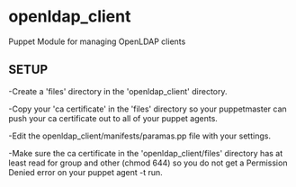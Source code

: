 openldap_client
===============

Puppet Module for managing OpenLDAP clients

 SETUP
-------

-Create a 'files' directory in the 'openldap_client' directory.

-Copy your 'ca certificate' in the 'files' directory so your puppetmaster can push your ca certificate out to all of your puppet agents.

-Edit the openldap_client/manifests/paramas.pp file with your settings.

-Make sure the ca certificate in the 'openldap_client/files' directory has at least read for group and other (chmod 644) so you do not get a Permission Denied error on your puppet agent -t run.
